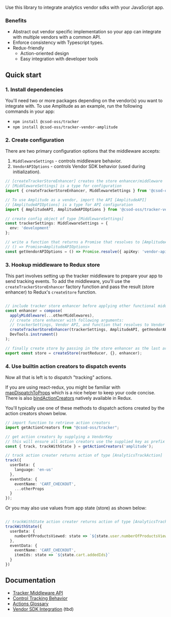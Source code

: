 Use this library to integrate analytics vendor sdks with your JavaScript app.

### Benefits
- Abstract out vendor specific implementation so your app can integrate with multiple vendors with a common API.
- Enforce consistency with Typescript types.
- Redux-friendly
  - Action-oriented design
  - Easy integration with developer tools


## Quick start

### 1. Install dependencies

You'll need two or more packages depending on the vendor(s) you want to integrate with. To use Amplitude as an example, run the following commands in your app:

- `npm install @csod-oss/tracker`
- `npm install @csod-oss/tracker-vendor-amplitude`

### 2. Create configuration

There are two primary configuration options that the middleware accepts:
1. `MiddlewareSettings` - controls middleware behavior.
2. `VendorAPIOptions` - controls Vendor SDK behavior (used during initialization).

```typescript
// [createTrackerStoreEnhancer] creates the store enhancer/middleware
// [MiddlewareSettings] is a type for configuration
import { createTrackerStoreEnhancer, MiddlewareSettings } from '@csod-oss/tracker';

// To use Amplitude as a vendor, import the API [AmplitudeAPI]
// [AmplitudeAPIOptions] is a type for API configuration
import { AmplitudeAPI, AmplitudeAPIOptions } from '@csod-oss/tracker-vendor-amplitude';

// create config object of type [MiddlewareSettings]
const trackerSettings: MiddlewareSettings = {
  env: 'development'
};

// write a function that returns a Promise that resolves to [AmplitudeAPIOptions]
// () => Promise<AmplitudeAPIOptions>
const getVendorAPIOptions = () => Promise.resolve({ apiKey: 'vendor-api-key' });

```

### 3. Hookup middleware to Redux store

This part involves setting up the tracker middleware to prepare your app to send tracking events. To add the middleware, you'll use the `createTrackerStoreEnhancer` factory function and pass the result (store enhancer) to Redux's `createStore` function.

```typescript

// include tracker store enhancer before applying other functional middlewares
const enhancer = compose(
  applyMiddleware(...otherMiddlewares),
  // create store enhancer with following arguments:
  // trackerSettings, Vendor API, and function that resolves to Vendor API options
  createTrackerStoreEnhancer(trackerSettings, AmplitudeAPI, getVendorAPIOptions),
  DevTools.instrument()
);

// finally create store by passing in the store enhancer as the last argument
export const store = createStore(rootReducer, {}, enhancer);
```

### 4. Use builtin action creators to dispatch events

Now all that is left is to dispatch "tracking" actions. 

If you are using react-redux, you might be familiar with [mapDispatchToProps](https://github.com/reduxjs/react-redux/blob/master/docs/api/connect.md#mapdispatchtoprops-object--dispatch-ownprops--object) which is a nice helper to keep your code concise. There is also [bindActionCreators](https://github.com/reduxjs/redux/blob/master/docs/api/bindActionCreators.md) natively available in Redux.

You'll typically use one of these methods to dispatch actions created by the action creators shown below.

```typescript
// import function to retrieve action creators
import getActionCreators from "@csod-oss/tracker";

// get action creators by supplying a VendorKey
// this will ensure all action creators use the supplied key as prefix
const { track, trackWithState } = getActionCreators('amplitude');

// track action creater returns action of type [AnalyticsTrackAction]
track({
  userData: {
    language: 'en-us'
  },
  eventData: {
    eventName: 'CART_CHECKOUT',
    ...otherProps
  }
});
```

Or you may also use values from app state (store) as shown below:

```typescript

// trackWithState action creater returns action of type [AnalyticsTrackActionThunkable]
trackWithState({
  userData: {
    numberOfProductsViewed: state => `${state.user.numberOfProductsViewed}`
  },
  eventData: {
    eventName: 'CART_CHECKOUT',
    itemIds: state => `${state.cart.addedIds}`
  }
})
```

## Documentation
- [Tracker Middleware API](https://github.com/gt3/tracker/wiki)
- [Control Tracking Behavior](https://github.com/gt3/tracker/wiki)
- [Actions Glossary](https://github.com/gt3/tracker/wiki)
- [Vendor SDK Integration](https://github.com/gt3/tracker/wiki) (tbd)